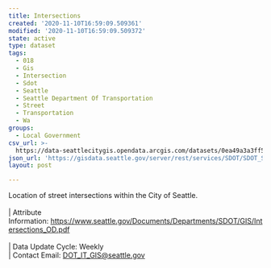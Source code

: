 ```yaml
---
title: Intersections
created: '2020-11-10T16:59:09.509361'
modified: '2020-11-10T16:59:09.509372'
state: active
type: dataset
tags:
  - 018
  - Gis
  - Intersection
  - Sdot
  - Seattle
  - Seattle Department Of Transportation
  - Street
  - Transportation
  - Wa
groups:
  - Local Government
csv_url: >-
  https://data-seattlecitygis.opendata.arcgis.com/datasets/0ea49a3a3ff54ae6af2aaae47dd680fe_5.csv?outSR=%7B%22latestWkid%22%3A2926%2C%22wkid%22%3A2926%7D
json_url: 'https://gisdata.seattle.gov/server/rest/services/SDOT/SDOT_Streets/MapServer/5'
layout: post

---
```

Location of street intersections within the City of Seattle.  <br /><br />| Attribute Information: <a href='https://www.seattle.gov/Documents/Departments/SDOT/GIS/Intersections_OD.pdf' target='_blank'>https://www.seattle.gov/Documents/Departments/SDOT/GIS/Intersections_OD.pdf</a> <br /><br />| Data Update Cycle: Weekly <br />| Contact Email: <a href='mailto:DOT_IT_GIS@seattle.gov' target='_blank'>DOT_IT_GIS@seattle.gov</a>
